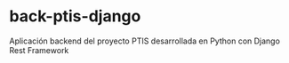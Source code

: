# back-ptis-django
Aplicación backend del proyecto PTIS desarrollada en Python con Django Rest Framework

